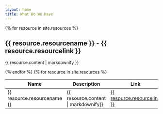 ```yaml
---
layout: home
title: What Do We Have
---
```


<table class="tg">
<thead>
  <tr>
    <th class="tg-lhfm">Name</th>
    <th class="tg-lhfm">Description</th>
    <th class="tg-lhfm">Link</th>
  </tr>
</thead>
{% for resource in site.resources %}
  <h2>{{ resource.resourcename }} - {{ resource.resourcelink }}</h2>
  <p>{{ resource.content | markdownify }}</p>
{% endfor %}

<tbody>
  <tr>
      {% for resource in site.resources %}
            <tr>
                <td class="tg-0lax">
                        {{ resource.resourcename }}
                </td>
                <td class="tg-0lax">
                   {{ resource.content | markdownify}}
                </td>
                <td class="tg-0lax">
                    <a href="{{ post.link}}">
                        {{ resource.resourcelink }}
                    </a>
                </td>
              </tr>

  </tr>
</tbody>
</table>

